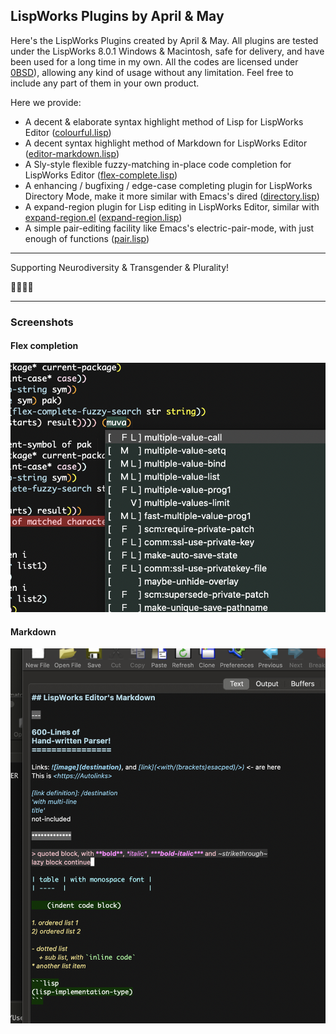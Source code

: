 ## LispWorks Plugins by April & May

Here's the LispWorks Plugins created by April & May. All plugins are
tested under the LispWorks 8.0.1 Windows & Macintosh, safe for
delivery, and have been used for a long time in my own. All the codes
are licensed under [0BSD](https://spdx.org/licenses/0BSD.html)),
allowing any kind of usage without any limitation. Feel free to
include any part of them in your own product.

Here we provide:

- A decent & elaborate syntax highlight method of Lisp for LispWorks Editor ([colourful.lisp](./colourful.lisp))
- A decent syntax highlight method of Markdown for LispWorks Editor ([editor-markdown.lisp](./editor-markdown.lisp))
- A Sly-style flexible fuzzy-matching in-place code completion for LispWorks Editor ([flex-complete.lisp](./editor-markdown.lisp))
- A enhancing / bugfixing / edge-case completing plugin for LispWorks Directory Mode, make it more similar with Emacs's dired ([directory.lisp](./directory.lisp))
- A expand-region plugin for Lisp editing in LispWorks Editor, similar with [expand-region.el](https://github.com/magnars/expand-region.el) ([expand-region.lisp](./expand-region.lisp))
- A simple pair-editing facility like Emacs's electric-pair-mode, with just enough of functions ([pair.lisp](./pair.lisp))

----------------

Supporting Neurodiversity & Transgender & Plurality!

🏳️‍🌈🏳️‍⚧️

----------------

### Screenshots

#### Flex completion

![Flex completion](./images/completion.png)

#### Markdown

![Markdown](./images/markdown.png)

